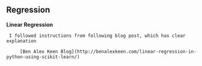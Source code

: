 ## Regression

   **Linear Regression**

     I followed instructions from following blog post, which has clear explanation
        
         [Ben Alex Keen Blog](http://benalexkeen.com/linear-regression-in-python-using-scikit-learn/)
